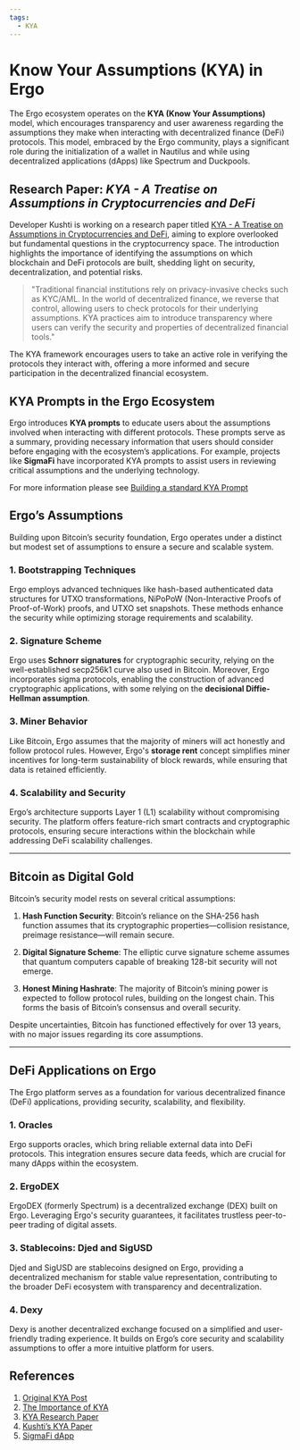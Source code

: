 ```yaml
---
tags:
  - KYA
---
```



# Know Your Assumptions (KYA) in Ergo

The Ergo ecosystem operates on the **KYA (Know Your Assumptions)** model, which encourages transparency and user awareness regarding the assumptions they make when interacting with decentralized finance (DeFi) protocols. This model, embraced by the Ergo community, plays a significant role during the initialization of a wallet in Nautilus and while using decentralized applications (dApps) like Spectrum and Duckpools.

## Research Paper: *KYA - A Treatise on Assumptions in Cryptocurrencies and DeFi*

Developer Kushti is working on a research paper titled [KYA - A Treatise on Assumptions in Cryptocurrencies and DeFi](https://github.com/kushti/kya), aiming to explore overlooked but fundamental questions in the cryptocurrency space. The introduction highlights the importance of identifying the assumptions on which blockchain and DeFi protocols are built, shedding light on security, decentralization, and potential risks.

> "Traditional financial institutions rely on privacy-invasive checks such as KYC/AML. In the world of decentralized finance, we reverse that control, allowing users to check protocols for their underlying assumptions. KYA practices aim to introduce transparency where users can verify the security and properties of decentralized financial tools."

The KYA framework encourages users to take an active role in verifying the protocols they interact with, offering a more informed and secure participation in the decentralized financial ecosystem.


## KYA Prompts in the Ergo Ecosystem

Ergo introduces **KYA prompts** to educate users about the assumptions involved when interacting with different protocols. These prompts serve as a summary, providing necessary information that users should consider before engaging with the ecosystem’s applications. For example, projects like **SigmaFi** have incorporated KYA prompts to assist users in reviewing critical assumptions and the underlying technology.

For more information please see [Building a standard KYA Prompt](https://www.reddit.com/r/ergonauts/comments/159h9rs/building_a_standard_kya_prompt/)


## Ergo’s Assumptions

Building upon Bitcoin’s security foundation, Ergo operates under a distinct but modest set of assumptions to ensure a secure and scalable system.

### 1. Bootstrapping Techniques

Ergo employs advanced techniques like hash-based authenticated data structures for UTXO transformations, NiPoPoW (Non-Interactive Proofs of Proof-of-Work) proofs, and UTXO set snapshots. These methods enhance the security while optimizing storage requirements and scalability.

### 2. Signature Scheme

Ergo uses **Schnorr signatures** for cryptographic security, relying on the well-established secp256k1 curve also used in Bitcoin. Moreover, Ergo incorporates sigma protocols, enabling the construction of advanced cryptographic applications, with some relying on the **decisional Diffie-Hellman assumption**.

### 3. Miner Behavior

Like Bitcoin, Ergo assumes that the majority of miners will act honestly and follow protocol rules. However, Ergo's **storage rent** concept simplifies miner incentives for long-term sustainability of block rewards, while ensuring that data is retained efficiently.

### 4. Scalability and Security

Ergo’s architecture supports Layer 1 (L1) scalability without compromising security. The platform offers feature-rich smart contracts and cryptographic protocols, ensuring secure interactions within the blockchain while addressing DeFi scalability challenges.

---

## Bitcoin as Digital Gold

Bitcoin’s security model rests on several critical assumptions:

1. **Hash Function Security**: Bitcoin’s reliance on the SHA-256 hash function assumes that its cryptographic properties—collision resistance, preimage resistance—will remain secure.

2. **Digital Signature Scheme**: The elliptic curve signature scheme assumes that quantum computers capable of breaking 128-bit security will not emerge.

3. **Honest Mining Hashrate**: The majority of Bitcoin’s mining power is expected to follow protocol rules, building on the longest chain. This forms the basis of Bitcoin’s consensus and overall security.

Despite uncertainties, Bitcoin has functioned effectively for over 13 years, with no major issues regarding its core assumptions.

---

## DeFi Applications on Ergo

The Ergo platform serves as a foundation for various decentralized finance (DeFi) applications, providing security, scalability, and flexibility.

### 1. Oracles

Ergo supports oracles, which bring reliable external data into DeFi protocols. This integration ensures secure data feeds, which are crucial for many dApps within the ecosystem.

### 2. ErgoDEX

ErgoDEX (formerly Spectrum) is a decentralized exchange (DEX) built on Ergo. Leveraging Ergo's security guarantees, it facilitates trustless peer-to-peer trading of digital assets.

### 3. Stablecoins: Djed and SigUSD

Djed and SigUSD are stablecoins designed on Ergo, providing a decentralized mechanism for stable value representation, contributing to the broader DeFi ecosystem with transparency and decentralization.

### 4. Dexy

Dexy is another decentralized exchange focused on a simplified and user-friendly trading experience. It builds on Ergo’s core security and scalability assumptions to offer a more intuitive platform for users.



## References

1. [Original KYA Post](https://www.ergoforum.org/t/know-your-assumptions/4198)
2. [The Importance of KYA](https://ergoplatform.org/en/blog/The-Importance-of-Know-Your-Assumptions/)
3. [KYA Research Paper](https://docs.ergoplatform.com/contribute/standards/kya/#research-paper)
4. [Kushti’s KYA Paper](https://github.com/kushti/kya/blob/master/kya.pdf)
5. [SigmaFi dApp](https://sigmafi.app/#/)
